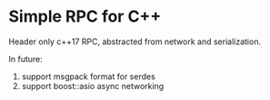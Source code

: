 # Simple RPC for C++
Header only c++17 RPC, abstracted from network and serialization.

In future:
1. support msgpack format for serdes
2. support boost::asio async networking
